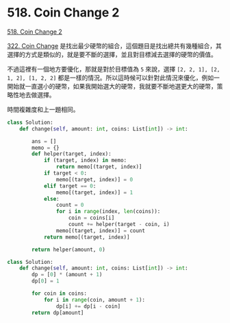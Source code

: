 # 518. Coin Change 2

[518. Coin Change 2](https://leetcode.com/problems/coin-change-2/)

[322. Coin Change](coin-change.md) 是找出最少硬幣的組合，這個題目是找出總共有幾種組合，其選擇的方式是類似的，就是要不斷的選擇，並且對目標減去選擇的硬幣的價值。

不過這裡有一個地方要優化，那就是對於目標值為 `5` 來說，選擇 `[2, 2, 1], [2, 1, 2], [1, 2, 2]` 都是一樣的情況。所以這時候可以針對此情況來優化，例如一開始就一直選小的硬幣，如果我開始選大的硬幣，我就要不斷地選更大的硬幣，策略性地去做選擇。

時間複雜度和上一題相同。

```python
class Solution:
    def change(self, amount: int, coins: List[int]) -> int:

        ans = []
        memo = {}
        def helper(target, index):
            if (target, index) in memo:
                return memo[(target, index)]
            if target < 0:
                memo[(target, index)] = 0
            elif target == 0:
                memo[(target, index)] = 1
            else:
                count = 0
                for i in range(index, len(coins)):
                    coin = coins[i]
                    count += helper(target - coin, i)
                memo[(target, index)] = count
            return memo[(target, index)]

        return helper(amount, 0)
```

```python
class Solution:
    def change(self, amount: int, coins: List[int]) -> int:
        dp = [0] * (amount + 1)
        dp[0] = 1

        for coin in coins:
            for i in range(coin, amount + 1):
                dp[i] += dp[i - coin]
        return dp[amount]
```

